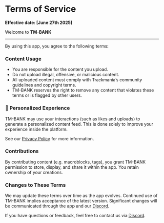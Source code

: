 # Terms of Service
**Effective date: [June 27th 2025]**

Welcome to **TM-BANK**

-----------------------------------------------------------

By using this app, you agree to the following terms:



### Content Usage
- You are responsible for the content you upload.
- Do not upload illegal, offensive, or malicious content.
- All uploaded content must comply with Trackmania’s community guidelines and copyright terms.
- TM-BANK reserves the right to remove any content that violates these terms or is flagged by other users.

### 🧠 Personalized Experience
TM-BANK may use your interactions (such as likes and uploads) to generate a personalized content feed. This is done solely to improve your experience inside the platform.

See our [Privacy Policy](./PRIVACY.md) for more information.

### Contributions
By contributing content (e.g. macroblocks, tags), you grant TM-BANK permission to store, display, and share it within the app. You retain ownership of your creations.

### Changes to These Terms
We may update these terms over time as the app evolves. Continued use of TM-BANK implies acceptance of the latest version. Significant changes will be communicated through the app and our [Discord](https://discord.gg/SxvAbAjuPg).


If you have questions or feedback, feel free to contact us via [Discord](https://discord.gg/SxvAbAjuPg).
